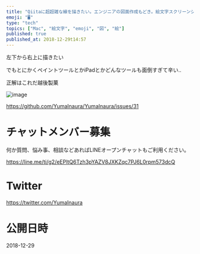 ```yaml
---
title: "Qiitaに超超雑な線を描きたい。エンジニアの図面作成もどき。絵文字スクリーンショットの裏技。@yumainara #qiita "
emoji: "🖥"
type: "tech"
topics: ["Mac", "絵文字", "emoji", "図", "絵"]
published: true
published_at: 2018-12-29t14:57
---
```


左下から右上に描きたい

でもとにかくペイントツールとかiPadとかどんなツールも面倒すぎて辛い‥

正解はこれだ越後製菓

![image](https://user-images.githubusercontent.com/13635059/50534019-48182100-0b79-11e9-9e6b-5aae335be002.png)



https://github.com/YumaInaura/YumaInaura/issues/31








<!-- Update From Qiita API -->

# チャットメンバー募集


何か質問、悩み事、相談などあればLINEオープンチャットもご利用ください。

https://line.me/ti/g2/eEPltQ6Tzh3pYAZV8JXKZqc7PJ6L0rpm573dcQ





# Twitter


https://twitter.com/YumaInaura


<!-- Update From Qiita API -->



# 公開日時

2018-12-29
